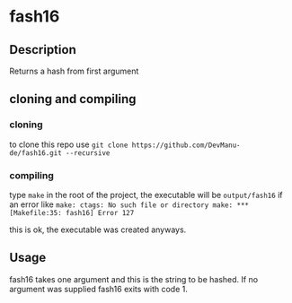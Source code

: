 # fash16

## Description
Returns a hash from first argument

## cloning and compiling

### cloning
to clone this repo use `git clone https://github.com/DevManu-de/fash16.git --recursive`

### compiling
type `make` in the root of the project, the executable will be `output/fash16`
if an error like
`
make: ctags: No such file or directory
make: *** [Makefile:35: fash16] Error 127
`

this is ok, the executable was created anyways.

## Usage
fash16 takes one argument and this is the string to be hashed. If no argument was supplied fash16 exits with code 1.
